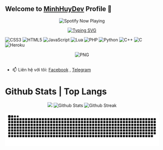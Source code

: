 ## Welcome to [MinhHuyDev](https://www.facebook.com/Booking.MinhHuyDev) Profile 👋

<p align="center"> 
     <img src="https://now-playing-on-spotify.vercel.app/api/spotify" alt="Spotify Now Playing" width="350"/></a> 
 </p>

<div align="center"> 
  
   [![Typing SVG](https://readme-typing-svg.demolab.com/?font=Fira+Code&pause=1000&width=550&lines=Xin%20ch%C3%A0o%2C%20m%C3%ACnh%20l%C3%A0%20Nguy%E1%BB%85n%20Minh%20Huy%F0%9F%AB%B6%F0%9F%8F%BB)](https://git.io/typing-svg) 
 </div>

![CSS3](https://img.shields.io/badge/css3-%231572B6.svg?style=plastic&logo=css3&logoColor=white) ![HTML5](https://img.shields.io/badge/html5-%23E34F26.svg?style=plastic&logo=html5&logoColor=white) ![JavaScript](https://img.shields.io/badge/javascript-%23323330.svg?style=plastic&logo=javascript&logoColor=%23F7DF1E) ![Lua](https://img.shields.io/badge/lua-%232C2D72.svg?style=plastic&logo=lua&logoColor=white) ![PHP](https://img.shields.io/badge/php-%23777BB4.svg?style=plastic&logo=php&logoColor=white) ![Python](https://img.shields.io/badge/python-3670A0?style=plastic&logo=python&logoColor=ffdd54)
![C++](https://img.shields.io/badge/c++-%2300599C.svg?style=plastic&logo=c%2B%2B&logoColor=white) ![C](https://img.shields.io/badge/c-%2300599C.svg?style=plastic&logo=c&logoColor=white)
![Heroku](https://img.shields.io/badge/heroku-%23430098.svg?style=plastic&logo=heroku&logoColor=white)

<p align="center">
    <img align="center" alt="PNG" src="https://i.ibb.co/6Pz1rmb/Pics-Art-01-29-11-00-58.jpg" />


<br/>
<br/>

- 📫 Liên hệ với tôi: [Facebook](https://www.facebook.com/Booking.MinhHuyDev) , [Telegram](https://t.me/minhhuydev)


# Github Stats | Top Langs

<p align="center"> 
 <img src="https://github-readme-stats.vercel.app/api/top-langs/?username=minhhuydev&theme=dark&hide_border=false&include_all_commits=true&count_private=true&layout=compact"> 

<img src="https://github-readme-stats.vercel.app/api?username=MinhHuyDev&include_all_commits=true&count_private=true&show_icons=true&custom_title=MinhHuyDev&line_height=20&title_color=7A7ADB&icon_color=2234AE&text_color=D3D3D3&bg_color=0,000000,130F40" alt = "Github Stats" >
<img src="https://github-readme-streak-stats.herokuapp.com/?user=minhhuydev&theme=onedark" alt = "Github Streak" >
</p>

 ![](https://github.com/Platane/snk/raw/output/github-contribution-grid-snake.svg) 
